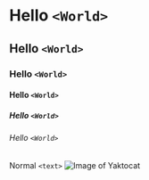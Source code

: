 # Hello `<World>`
## Hello `<World>`
### Hello `<World>`
#### Hello `<World>`
##### Hello `<World>`
###### Hello `<World>`
Normal `<text>`
![Image of Yaktocat](https://octodex.github.com/images/yaktocat.png)
